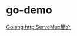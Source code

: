 # go-demo
[Golang http ServeMux簡介](https://matthung0807.blogspot.com/2022/06/go-http-servemux.html)
